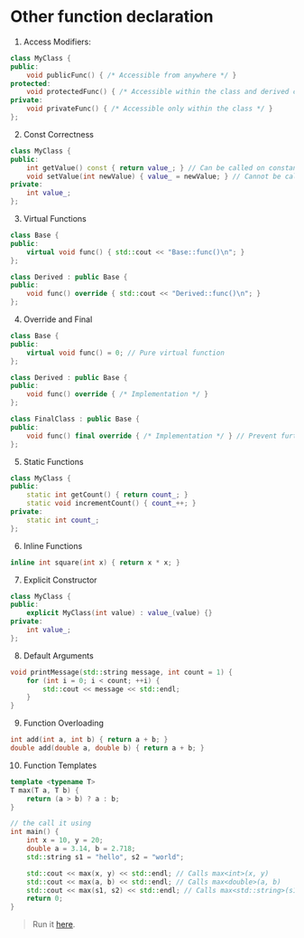 # Other function declaration

1. Access Modifiers:

```cpp
class MyClass {
public:
    void publicFunc() { /* Accessible from anywhere */ }
protected:
    void protectedFunc() { /* Accessible within the class and derived classes */ }
private:
    void privateFunc() { /* Accessible only within the class */ }
};
```

2. Const Correctness

```cpp
class MyClass {
public:
    int getValue() const { return value_; } // Can be called on constant objects
    void setValue(int newValue) { value_ = newValue; } // Cannot be called on constant objects
private:
    int value_;
};
```

3. Virtual Functions

```cpp
class Base {
public:
    virtual void func() { std::cout << "Base::func()\n"; }
};

class Derived : public Base {
public:
    void func() override { std::cout << "Derived::func()\n"; }
};
```

4. Override and Final

```cpp
class Base {
public:
    virtual void func() = 0; // Pure virtual function
};

class Derived : public Base {
public:
    void func() override { /* Implementation */ }
};

class FinalClass : public Base {
public:
    void func() final override { /* Implementation */ } // Prevent further overriding
};
```

5. Static Functions

```cpp
class MyClass {
public:
    static int getCount() { return count_; }
    static void incrementCount() { count_++; }
private:
    static int count_;
};
```

6. Inline Functions

```cpp
inline int square(int x) { return x * x; }
```

7. Explicit Constructor

```cpp
class MyClass {
public:
    explicit MyClass(int value) : value_(value) {}
private:
    int value_;
};
```

8. Default Arguments

```cpp
void printMessage(std::string message, int count = 1) {
    for (int i = 0; i < count; ++i) {
        std::cout << message << std::endl;
    }
}
```

9. Function Overloading

```cpp
int add(int a, int b) { return a + b; }
double add(double a, double b) { return a + b; }
```

10. Function Templates

```cpp
template <typename T>
T max(T a, T b) {
    return (a > b) ? a : b;
}

// the call it using
int main() {
    int x = 10, y = 20;
    double a = 3.14, b = 2.718;
    std::string s1 = "hello", s2 = "world";

    std::cout << max(x, y) << std::endl; // Calls max<int>(x, y)
    std::cout << max(a, b) << std::endl; // Calls max<double>(a, b)
    std::cout << max(s1, s2) << std::endl; // Calls max<std::string>(s1, s2)
    return 0;
}
```

> Run it [here](https://onecompiler.com/cpp/42kzznwt7).
